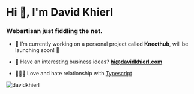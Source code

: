 <h1>Hi 👋, I'm David Khierl</h1>
<h3>Webartisan just fiddling the net.</h3>

- 🔭 I’m currently working on a personal project called **Knecthub**, will be launching soon! 🚀

- 🤝 Have an interesting business ideas? **hi@davidkhierl.com**

- 💙😡😘 Love and hate relationship with [Typescript](https://www.typescriptlang.org/)

<p><img align="left" src="https://github-readme-stats.vercel.app/api/top-langs?username=davidkhierl&show_icons=true&locale=en&layout=compact" alt="davidkhierl" /></p>
